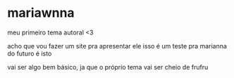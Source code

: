 # mariawnna
meu primeiro tema autoral &lt;3

acho que vou fazer um site pra apresentar ele
isso é um teste pra marianna do futuro
é isto

vai ser algo bem básico, ja que o próprio tema vai ser cheio de frufru